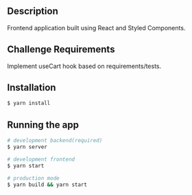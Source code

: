 ## Description

Frontend application built using React and Styled Components.

## Challenge Requirements

Implement useCart hook based on requirements/tests.

## Installation

```bash
$ yarn install
```

## Running the app

```bash
# development backend(required)
$ yarn server

# development frontend
$ yarn start

# production mode
$ yarn build && yarn start
```
